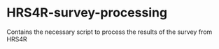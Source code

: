 # HRS4R-survey-processing
Contains the necessary script to process the results of the survey from HRS4R
